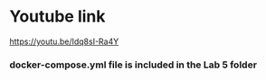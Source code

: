 # Youtube link
https://youtu.be/Idq8sI-Ra4Y

### docker-compose.yml file is included in the Lab 5 folder